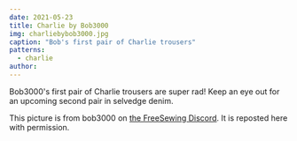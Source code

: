 ```yaml
---
date: 2021-05-23
title: Charlie by Bob3000
img: charliebybob3000.jpg
caption: "Bob's first pair of Charlie trousers"
patterns:
  - charlie
author:
---
```


Bob3000's first pair of Charlie trousers are super rad! Keep an eye out for an upcoming second pair in selvedge denim.

<Note>

This picture is from bob3000 on [the FreeSewing Discord](https://discord.freesewing.org/). It is reposted here with permission.

</Note>
